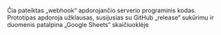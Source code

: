 Čia pateiktas „webhook“ apdorojančio serverio programinis kodas. Prototipas apdoroja užklausas, susijusias su GitHub „release“ sukūrimu ir duomenis patalpina „Google Sheets“ skaičiuoklėje
